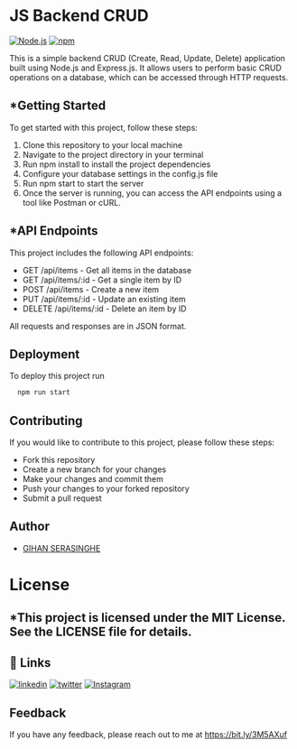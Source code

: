 # JS Backend CRUD   
[![Node.js](https://img.shields.io/badge/Node.js-14.17.0-green.svg)](https://nodejs.org/en/)  [![npm](https://img.shields.io/npm/v/nodemon.svg)](https://www.npmjs.com/package/nodemon)





This is a simple backend CRUD (Create, Read, Update, Delete) application built using Node.js and Express.js. It allows users to perform basic CRUD operations on a database, which can be accessed through HTTP requests.

## *Getting Started
To get started with this project, follow these steps:
<ol>
<li>Clone this repository to your local machine</li>
<li>Navigate to the project directory in your terminal</li>
<li>Run npm install to install the project dependencies</li>
<li>Configure your database settings in the config.js file</li>
<li>Run npm start to start the server</li>
<li>Once the server is running, you can access the API endpoints using a tool like Postman or cURL.</li></ol>

## *API Endpoints
This project includes the following API endpoints:
<ul>
<li>GET /api/items - Get all items in the database</li>
<li>GET /api/items/:id - Get a single item by ID</li>
<li>POST /api/items - Create a new item</li>
<li>PUT /api/items/:id - Update an existing item</li>
<li>DELETE /api/items/:id - Delete an item by ID</li></ul>
All requests and responses are in JSON format.

## Deployment

To deploy this project run

```bash
  npm run start
```

## Contributing
If you would like to contribute to this project, please follow these steps:
<ul>
<li>Fork this repository</li>
<li>Create a new branch for your changes</li>
<li>Make your changes and commit them</li>
<li>Push your changes to your forked repository</li>
<li>Submit a pull request</li></ul>

## Author

- [GIHAN SERASINGHE](https://github.com/it-21360978)

# License
## *This project is licensed under the MIT License. See the LICENSE file for details.

## 🔗 Links
[![linkedin](https://img.shields.io/badge/linkedin-0A66C2?style=for-the-badge&logo=linkedin&logoColor=white)](https://www.linkedin.com/in/gihan-serasinghe-457033264)
[![twitter](https://img.shields.io/badge/twitter-1DA1F2?style=for-the-badge&logo=twitter&logoColor=white)](https://twitter.com/SrasingheG)
[![Instagram](https://img.shields.io/badge/Instagram-E4405F?style=for-the-badge&logo=instagram&logoColor=white)](https://www.instagram.com/gihanxeno__/)

## Feedback

If you have any feedback, please reach out to me at https://bit.ly/3M5AXuf

